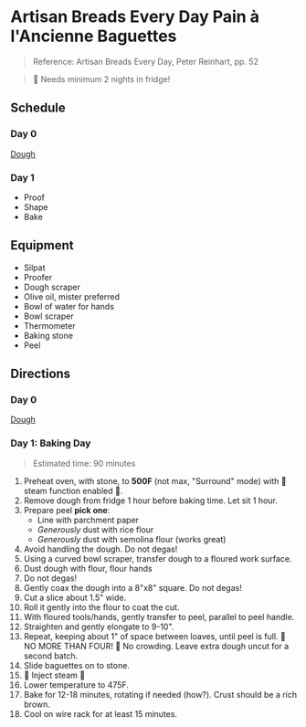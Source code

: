 # Artisan Breads Every Day Pain à l'Ancienne Baguettes

> Reference: Artisan Breads Every Day, Peter Reinhart, pp. 52

> 🚨 Needs minimum 2 nights in fridge!

## Schedule

### Day 0

[Dough](./dough.md)

### Day 1

- Proof
- Shape
- Bake

## Equipment

- Silpat
- Proofer
- Dough scraper
- Olive oil, mister preferred
- Bowl of water for hands
- Bowl scraper
- Thermometer
- Baking stone
- Peel

## Directions

### Day 0

[Dough](./dough.md)

### Day 1: Baking Day

> Estimated time: 90 minutes

1. Preheat oven, with stone, to **500F** (not max, "Surround" mode) with 🚨 steam function enabled 🚨.
2. Remove dough from fridge 1 hour before baking time. Let sit 1 hour.
3. Prepare peel **pick one**:
    - Line with parchment paper
    - *Generously* dust with rice flour
    - *Generously* dust with semolina flour (works great)
4. Avoid handling the dough. Do not degas!
5. Using a curved bowl scraper, transfer dough to a floured work surface.
6. Dust dough with flour, flour hands
7. Do not degas!
8. Gently coax the dough into a 8"x8" square. Do not degas!
9. Cut a slice about 1.5" wide. 
10. Roll it gently into the flour to coat the cut.
11. With floured tools/hands, gently transfer to peel, parallel to peel handle.
12. Straighten and gently elongate to 9-10".
13. Repeat, keeping about 1" of space between loaves, until peel is full. 🚨 NO MORE THAN FOUR! 🚨 No crowding. Leave extra dough uncut for a second batch.
14. Slide baguettes on to stone.
15. 🚨 Inject steam 🚨
16. Lower temperature to 475F.
16. Bake for 12-18 minutes, rotating if needed (how?). Crust should be a rich brown.
17. Cool on wire rack for at least 15 minutes.
